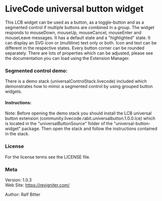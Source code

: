 
# LiveCode universal button widget

This LCB widget can be used as a button, as a toggle-button
and as a segmented control if multiple buttons are combined
in a group.
The widget responds to mouseDown, mouseUp, mouseCancel,
mouseEnter and mouseLeave messages. It has a default state
and a "highlighted" state. It can display an SVG icon or
(multiline) text only or both. Icon and text can be different
in the respective states. Every button corner can be rounded
separately.
There are lots of properties which can be adjusted, please see
the documentation you can load using the Extension Manager.


### Segmented control demo:

There is a demo stack (universalControlStack.livecode)
included which demonstrates how to mimic a segmented
control by using grouped button widgets.

#### Instructions:

Note: Before opening the demo stack you should install
the LCB universal button extension
(community.livecode.rabit.universalbutton.1.0.0.lce)
which is located in the "universalButtonSource" folder
of the "universal-button-widget" package.
Then open the stack and follow the instructions contained
in the stack.


### License

For the license terms see the LICENSE file.

### Meta

Version: 1.0.3  
Web Site: <https://revigniter.com/>

Author:  Ralf Bitter
